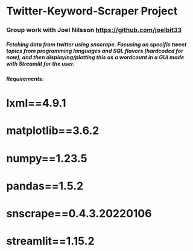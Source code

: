 # Twitter-Keyword-Scraper Project
### Group work with Joel Nilsson https://github.com/joelbit33
##### Fetching data from twitter using snscrape. Focusing on specific tweet topics from programming languages and SQL flavors (hardcoded for now), and then displaying/plotting this as a wordcount in a GUI made with Streamlit for the user.
##### Requirements:
# lxml==4.9.1
# matplotlib==3.6.2
# numpy==1.23.5
# pandas==1.5.2
# snscrape==0.4.3.20220106
# streamlit==1.15.2

